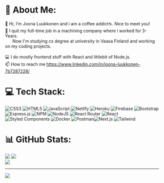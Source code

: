 # 💫 About Me:
 👋 Hi, I’m Joona Luukkonen and i am a coffee addict☕. Nice to meet you!<br>  👀 I quit my full-time job in a machining company where i worked for 3-Years. <br>  &nbsp; &nbsp; &nbsp; Now I'm studying cs degree at university in Vaasa Finland and working on my coding projects. <br> <br>
💻 I do mostly frontend stuff with React and littlebit of Node.js.
 <br> 📫 How to reach me https://www.linkedin.com/in/joona-luukkonen-7b7287228/


# 💻 Tech Stack:
 ![CSS3](https://img.shields.io/badge/css3-%231572B6.svg?style=flat-square&logo=css3&logoColor=white) ![HTML5](https://img.shields.io/badge/html5-%23E34F26.svg?style=flat-square&logo=html5&logoColor=white) ![JavaScript](https://img.shields.io/badge/javascript-%23323330.svg?style=flat-square&logo=javascript&logoColor=%23F7DF1E)  ![Netlify](https://img.shields.io/badge/netlify-%23000000.svg?style=flat-square&logo=netlify&logoColor=#00C7B7) ![Heroku](https://img.shields.io/badge/heroku-%23430098.svg?style=flat-square&logo=heroku&logoColor=white) ![Firebase](https://img.shields.io/badge/firebase-%23039BE5.svg?style=flat-square&logo=firebase) ![Bootstrap](https://img.shields.io/badge/bootstrap-%23563D7C.svg?style=flat-square&logo=bootstrap&logoColor=white) ![Express.js](https://img.shields.io/badge/express.js-%23404d59.svg?style=flat-square&logo=express&logoColor=%2361DAFB) ![NPM](https://img.shields.io/badge/NPM-%23000000.svg?style=flat-square&logo=npm&logoColor=white) ![NodeJS](https://img.shields.io/badge/node.js-6DA55F?style=flat-square&logo=node.js&logoColor=white) ![React Router](https://img.shields.io/badge/React_Router-CA4245?style=flat-square&logo=react-router&logoColor=white) ![React](https://img.shields.io/badge/react-%2320232a.svg?style=flat-square&logo=react&logoColor=%2361DAFB) ![Styled Components](https://img.shields.io/badge/styled--components-DB7093?style=flat-square&logo=styled-components&logoColor=white)  ![Docker](https://img.shields.io/badge/docker-%230db7ed.svg?style=flat-square&logo=docker&logoColor=white) ![Postman](https://img.shields.io/badge/Postman-FF6C37?style=flat-square&logo=postman&logoColor=white)![Next.js](https://img.shields.io/badge/next.js-000000?style=flat-square&logo=nextdotjs&logoColor=white)
 ![Tailwind](https://img.shields.io/badge/Tailwind_CSS-38B2AC?style=flat-square&logo=tailwind-css&logoColor=white)

# 📊 GitHub Stats:
![](https://github-readme-stats.vercel.app/api?username=jjonez96&theme=react)
![](https://github-readme-streak-stats.herokuapp.com/?user=jjonez96&theme=react)<br/>
![](https://github-readme-stats.vercel.app/api/top-langs/?username=jjonez96&theme=react&hide_border=true&include_all_commits=true)


---
[![](https://visitcount.itsvg.in/api?id=jjonez96&icon=1&color=1)](https://visitcount.itsvg.in)

<!-- Proudly created with GPRM ( https://gprm.itsvg.in ) -->

